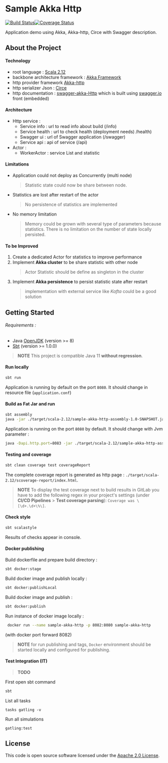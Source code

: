 # Sample Akka Http #

[![Build Status](https://travis-ci.org/fpeyron/sample-akka-http.svg?branch=master)](https://travis-ci.org/fpeyron/sample-akka-http)[![Coverage Status](https://coveralls.io/repos/github/fpeyron/sample-akka-http/badge.svg?branch=master)](https://coveralls.io/github/fpeyron/sample-akka-http?branch=master)

Application demo using Akka, Akka-http, Circe with Swagger description.


## About the Project
#### Technology ####

* root language  : [Scala 2.12](http://scala-lang.org/)
* backbone architecture framework : [Akka Framework](https://doc.akka.io/docs/akka/current/)
* http provider framework [Akka-http](https://doc.akka.io/docs/akka-http/current/)
* http serializer Json : [Circe](https://circe.github.io/circe/)
* http documentation : [swagger-akka-Http](https://github.com/swagger-akka-http/swagger-akka-http) which is built using [swagger.io](http://swagger.io/) front (embedded)

#### Architecture ####

* Http service :
    * Service info   : url to read info about build (/info)
    * Service health : url to check health (deployment needs) /health)
    * Swagger ui     : url of Swagger application (/swagger)
    * Service api    : api of service (/api) 
* Actor :
    * WorkerActor : service List and statistic

#### Limitations ####

* Application could not deploy as Concurrently (multi node) 
  > Statistic state could now be share between node.
* Statistics are lost after restart of the actor 
  > No persistence of statistics are implemented
* No memory limitation
  > Memory could be grown with several type of parameters because statistics. There is no limitation on the number of state locally persisted. 
 
#### To be Improved ####
 
 1. Create a dedicated Actor for statistics to improve performance
 2. Implement **Akka cluster** to be share statistic with other node
     > Actor Statistic should be define as singleton in the cluster 
 3. Implement **Akka persistence** to persist statistic state after restart
     > implementation with external service like *Kafta* could be a good solution 
  
## Getting Started

###### Requirements :
* Java [OpenJDK](https://openjdk.java.net/) (version >= 8)
* [Sbt](http://www.scala-sbt.org/) (version >= 1.0.0)

> **NOTE** This project is compatible Java 11 **without regression**.


#### Run locally
```bash
sbt run
```
Application is running by default on the port `8080`. It should change in resource file (`application.conf`)

#### Build as Fat Jar and run
```bash
sbt assembly
java -jar ./target/scala-2.12/sample-akka-http-assembly-1.0-SNAPSHOT.jar
```
Application is running on the port `8080` by default. It should change with Jvm parameter :
```bash
java -Dapi.http.port=8083 -jar ./target/scala-2.12/sample-akka-http-assembly-1.0-SNAPSHOT.jar
```
 


#### Testing and coverage

```bash
sbt clean coverage test coverageReport
```
The complete coverage report is generated as http page : `./target/scala-2.12/scoverage-report/index.html`.   

> **NOTE** To display the test coverage next to build results in GitLab you have to add the following regex in your project's settings (under **CI/CD Pipelines** > **Test coverage parsing**): `Coverage was \[\d+.\d+\%\]`.


#### Check style

```bash
sbt scalastyle
```
Results of checks appear in console.   

#### Docker publishing


Build dockerfile and prepare build directory :
```bash
sbt docker:stage
```

Build docker image and publish locally :
```bash
sbt docker:publishLocal
```

Build docker image and publish :
```bash
sbt docker:publish
```

Run instance of docker image locally :
````bash
 docker run --name sample-akka-http -p 8082:8080 sample-akka-http
````
(with docker port forward 8082)

> **NOTE** for run publishing and tags, `Docker` environment should be started locally and configured for publishing.



#### Test Integration (IT) ####

> **TODO**

First open sbt command 
```bash
sbt
```
List all tasks
```sbtshell
tasks gatling -v
```
Run all simulations
```sbtshell
gatling:test
```



## License ##

This code is open source software licensed under the [Apache 2.0 License]("http://www.apache.org/licenses/LICENSE-2.0.html").
